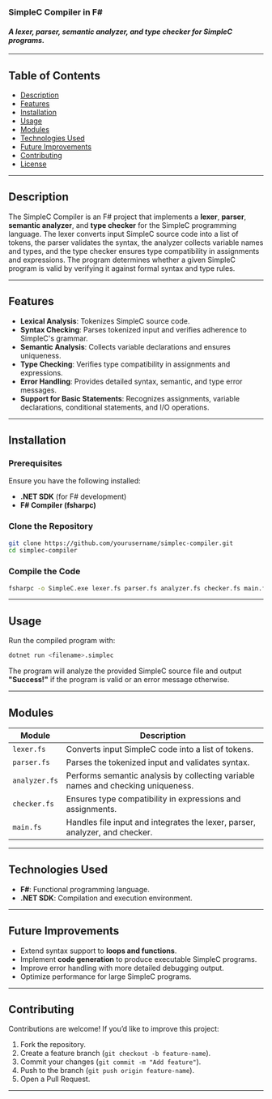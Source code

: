 ### **SimpleC Compiler in F#**
#### *A lexer, parser, semantic analyzer, and type checker for SimpleC programs.*

---

## **Table of Contents**
- [Description](#description)
- [Features](#features)
- [Installation](#installation)
- [Usage](#usage)
- [Modules](#modules)
- [Technologies Used](#technologies-used)
- [Future Improvements](#future-improvements)
- [Contributing](#contributing)
- [License](#license)

---

## **Description**
The SimpleC Compiler is an F# project that implements a **lexer**, **parser**, **semantic analyzer**, and **type checker** for the SimpleC programming language. The lexer converts input SimpleC source code into a list of tokens, the parser validates the syntax, the analyzer collects variable names and types, and the type checker ensures type compatibility in assignments and expressions. The program determines whether a given SimpleC program is valid by verifying it against formal syntax and type rules.

---

## **Features**
- **Lexical Analysis**: Tokenizes SimpleC source code.
- **Syntax Checking**: Parses tokenized input and verifies adherence to SimpleC's grammar.
- **Semantic Analysis**: Collects variable declarations and ensures uniqueness.
- **Type Checking**: Verifies type compatibility in assignments and expressions.
- **Error Handling**: Provides detailed syntax, semantic, and type error messages.
- **Support for Basic Statements**: Recognizes assignments, variable declarations, conditional statements, and I/O operations.

---

## **Installation**
### **Prerequisites**
Ensure you have the following installed:
- **.NET SDK** (for F# development)
- **F# Compiler (fsharpc)**

### **Clone the Repository**
```bash
git clone https://github.com/yourusername/simplec-compiler.git
cd simplec-compiler
```

### **Compile the Code**
```bash
fsharpc -o SimpleC.exe lexer.fs parser.fs analyzer.fs checker.fs main.fs
```

---

## **Usage**
Run the compiled program with:
```bash
dotnet run <filename>.simplec
```
The program will analyze the provided SimpleC source file and output **"Success!"** if the program is valid or an error message otherwise.

---

## **Modules**
| Module | Description |
|--------|------------|
| `lexer.fs` | Converts input SimpleC code into a list of tokens. |
| `parser.fs` | Parses the tokenized input and validates syntax. |
| `analyzer.fs` | Performs semantic analysis by collecting variable names and checking uniqueness. |
| `checker.fs` | Ensures type compatibility in expressions and assignments. |
| `main.fs` | Handles file input and integrates the lexer, parser, analyzer, and checker. |

---

## **Technologies Used**
- **F#**: Functional programming language.
- **.NET SDK**: Compilation and execution environment.

---

## **Future Improvements**
- Extend syntax support to **loops and functions**.
- Implement **code generation** to produce executable SimpleC programs.
- Improve error handling with more detailed debugging output.
- Optimize performance for large SimpleC programs.

---

## **Contributing**
Contributions are welcome! If you’d like to improve this project:
1. Fork the repository.
2. Create a feature branch (`git checkout -b feature-name`).
3. Commit your changes (`git commit -m "Add feature"`).
4. Push to the branch (`git push origin feature-name`).
5. Open a Pull Request.

---


